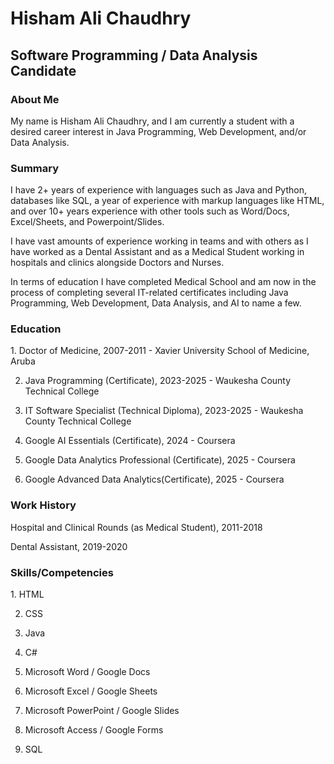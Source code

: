 <h1>Hisham Ali Chaudhry</h1>
<h2>Software Programming / Data Analysis Candidate</h2>

<h3>About Me</h3>
My name is Hisham Ali Chaudhry, and I am currently a student with a desired career interest in Java Programming, Web Development, and/or Data Analysis.


<h3>Summary</h3>
I have 2+ years of experience with languages such as Java and Python, databases like SQL, a year of experience with markup languages like HTML, and over 10+ years experience with other tools such as Word/Docs, Excel/Sheets, and Powerpoint/Slides.

I have vast amounts of experience working in teams and with others as I have worked as a Dental Assistant and as a Medical Student working in hospitals and clinics alongside Doctors and Nurses.

In terms of education I have completed Medical School and am now in the process of completing several IT-related certificates including Java Programming, Web Development, Data Analysis, and AI to name a few.

<h3>Education</h3>
1. Doctor of Medicine, 2007-2011 - Xavier University School of Medicine, Aruba

2. Java Programming (Certificate), 2023-2025 - Waukesha County Technical College

3. IT Software Specialist (Technical Diploma), 2023-2025 - Waukesha County Technical College

4. Google AI Essentials (Certificate), 2024 - Coursera

5. Google Data Analytics Professional (Certificate), 2025 - Coursera

6. Google Advanced Data Analytics(Certificate), 2025 - Coursera

<h3>Work History</h3>
<p>Hospital and Clinical Rounds (as Medical Student), 2011-2018</p>
<p>Dental Assistant, 2019-2020</p>

<h3>Skills/Competencies</h3>
1. HTML

2. CSS
   
3. Java

4. C#
  
5. Microsoft Word / Google Docs
   
6. Microsoft Excel / Google Sheets
   
7. Microsoft PowerPoint / Google Slides
   
8. Microsoft Access / Google Forms
   
9. SQL

